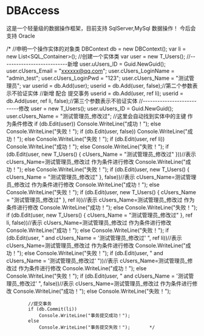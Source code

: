 # DBAccess
这是一个轻量级的数据操作框架，目前支持 SqlServer,MySql 数据操作！
今后会 支持 Oracle




/*      //申明一个操作实体的对象类
            DBContext db = new DBContext();
            var li = new List<SQL_Container>();
            //创建一个实体类
            var user = new T_Users();
            //---------------------------新增
            user.uUsers_ID = Guid.NewGuid();
            user.cUsers_Email = "xxxxxx@qq.com";
            user.cUsers_LoginName = "admin_test";
            user.cUsers_LoginPwd = "123";
            user.cUsers_Name = "测试管理员";
            var userid = db.Add(user);
            userid = db.Add(user, false);//第二个参数表示不验证实体
            //新增  配合  提交事务
            userid = db.Add(user, ref li);
            userid = db.Add(user, ref li, false);//第三个参数表示不验证实体
            //---------------------------修改
            user = new T_Users();
            user.uUsers_ID = Guid.NewGuid();
            user.cUsers_Name = "测试管理员_修改过";
            //这里会自动找到实体中的主键 作为条件修改
            if (db.Edit(user))
                Console.WriteLine("成功！");
            else
                Console.WriteLine("失败！");
            if (db.Edit(user, false))
                Console.WriteLine("成功！");
            else
                Console.WriteLine("失败！");
            if (db.Edit(user, ref li))
                Console.WriteLine("成功！");
            else
                Console.WriteLine("失败！");
            if (db.Edit(user, new T_Users() { cUsers_Name = "测试管理员_修改过" }))//表示  cUsers_Name=测试管理员_修改过 作为条件进行修改
                Console.WriteLine("成功！");
            else
                Console.WriteLine("失败！");
            if (db.Edit(user, new T_Users() { cUsers_Name = "测试管理员_修改过" }, false))//表示  cUsers_Name=测试管理员_修改过 作为条件进行修改
                Console.WriteLine("成功！");
            else
                Console.WriteLine("失败！");
            if (db.Edit(user, new T_Users() { cUsers_Name = "测试管理员_修改过" }, ref li))//表示  cUsers_Name=测试管理员_修改过 作为条件进行修改
                Console.WriteLine("成功！");
            else
                Console.WriteLine("失败！");
            if (db.Edit(user, new T_Users() { cUsers_Name = "测试管理员_修改过" }, ref li, false))//表示  cUsers_Name=测试管理员_修改过 作为条件进行修改
                Console.WriteLine("成功！");
            else
                Console.WriteLine("失败！");
            if (db.Edit(user, " and cUsers_Name = '测试管理员_修改过' ", ref li))//表示  cUsers_Name=测试管理员_修改过 作为条件进行修改
                Console.WriteLine("成功！");
            else
                Console.WriteLine("失败！");
            if (db.Edit(user, " and cUsers_Name = '测试管理员_修改过' "))//表示  cUsers_Name=测试管理员_修改过 作为条件进行修改
                Console.WriteLine("成功！");
            else
                Console.WriteLine("失败！");
            if (db.Edit(user, " and cUsers_Name = '测试管理员_修改过' ", false))//表示  cUsers_Name=测试管理员_修改过 作为条件进行修改
                Console.WriteLine("成功！");
            else
                Console.WriteLine("失败！");
            
            //提交事务
            if (db.Commit(li))
                Console.WriteLine("事务提交成功！");
            else
                Console.WriteLine("事务提交失败！");       */
